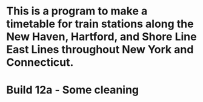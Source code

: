 # This is a program to make a timetable for train stations along the New Haven, Hartford, and Shore Line East Lines throughout New York and Connecticut.

# Build 12a - Some cleaning